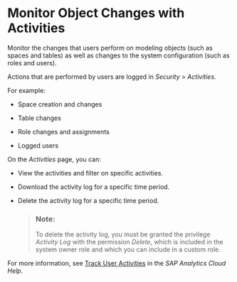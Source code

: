 <!-- loio08e607c58e5343bd9c0287e7e22c452a -->

# Monitor Object Changes with Activities

Monitor the changes that users perform on modeling objects \(such as spaces and tables\) as well as changes to the system configuration \(such as roles and users\).

Actions that are performed by users are logged in *Security* \> *Activities*.

For example:

-   Space creation and changes

-   Table changes

-   Role changes and assignments

-   Logged users


On the *Activities* page, you can:

-   View the activities and filter on specific activities.

-   Download the activity log for a specific time period.

-   Delete the activity log for a specific time period.

    > ### Note:  
    > To delete the activity log, you must be granted the privilege *Activity Log* with the permission *Delete*, which is included in the system owner role and which you can include in a custom role.


For more information, see [Track User Activities](https://help.sap.com/docs/SAP_ANALYTICS_CLOUD/00f68c2e08b941f081002fd3691d86a7/8f02122ccdda4c14a1bdaee5a5cf4c9b.html) in the *SAP Analytics Cloud Help*.


